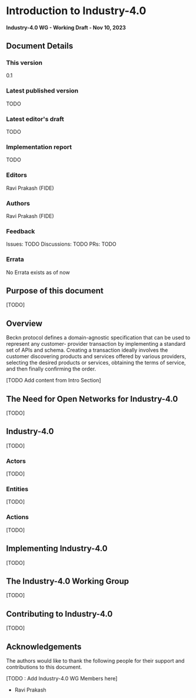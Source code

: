 # Introduction to Industry-4.0
#### Industry-4.0 WG -  Working Draft - Nov 10, 2023


## Document Details
### This version
0.1


### Latest published version
TODO


### Latest editor's draft
TODO


### Implementation report
TODO


### Editors
Ravi Prakash (FIDE)


### Authors
Ravi Prakash (FIDE)


### Feedback

Issues: TODO
Discussions: TODO
PRs: TODO


### Errata
No Errata exists as of now

## Purpose of this document

[TODO]

## Overview
Beckn protocol defines a domain-agnostic specification that can be used to represent any customer- provider transaction by implementing a standard set of APIs and schema. Creating a transaction ideally involves the customer discovering products and services offered by various providers, selecting the desired products or services, obtaining the terms of service, and then finally confirming the order.

[TODO Add content from Intro Section]

## The Need for Open Networks for Industry-4.0

[TODO]

## Industry-4.0

[TODO]

### Actors

[TODO]

### Entities

[TODO]

### Actions

[TODO]

## Implementing Industry-4.0

[TODO]

## The Industry-4.0 Working Group

[TODO]

## Contributing to Industry-4.0

[TODO]


## Acknowledgements

The authors would like to thank the following people for their support and contributions to this document. 

[TODO : Add Industry-4.0 WG Members here]
* Ravi Prakash